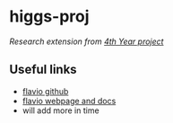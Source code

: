 # higgs-proj

_Research extension from [4th Year project](https://github.com/mbr-phys/cpviolation)_

## Useful links
- [flavio github](https://github.com/flav-io/flavio)
- [flavio webpage and docs](https://flav-io.github.io)
- will add more in time
